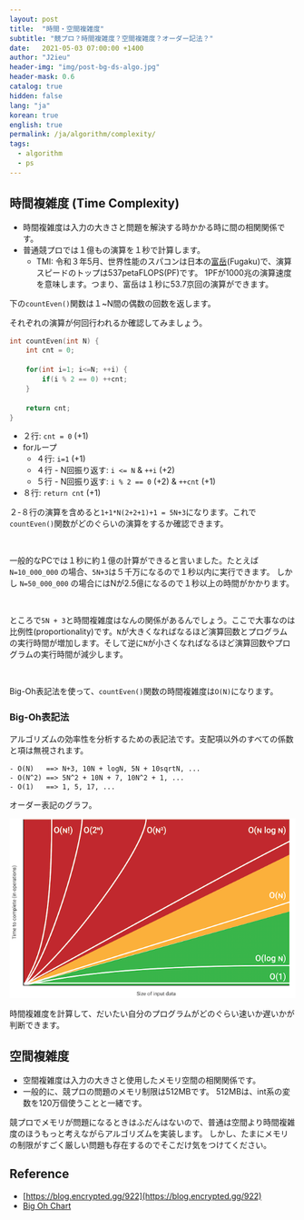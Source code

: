 ```yaml
---
layout: post
title:  "時間・空間複雑度"
subtitle: "競プロ？時間複雑度？空間複雑度？オーダー記法？"
date:   2021-05-03 07:00:00 +1400
author: "J2ieu"
header-img: "img/post-bg-ds-algo.jpg"
header-mask: 0.6
catalog: true
hidden: false
lang: "ja"
korean: true
english: true
permalink: /ja/algorithm/complexity/
tags:
  - algorithm
  - ps
---
```


## 時間複雑度 (Time Complexity)
- 時間複雑度は入力の大きさと問題を解決する時かかる時に間の相関関係です。
- 普通競プロでは１億もの演算を１秒で計算します。
  + TMI: 令和３年5月、世界性能のスパコンは日本の[富岳](https://blog.global.fujitsu.com/fgb/2020-06-22/supercomputer-fugaku-named-world-fastest/)(Fugaku)で、演算スピードのトップは537petaFLOPS(PF)です。 
  1PFが1000兆の演算速度を意味します。つまり、富岳は１秒に53.7京回の演算ができます。

下の`countEven()`関数は１~N間の偶数の回数を返します。

それぞれの演算が何回行われるか確認してみましょう。

```cpp
int countEven(int N) {
    int cnt = 0;

    for(int i=1; i<=N; ++i) {
        if(i % 2 == 0) ++cnt;
    }

    return cnt;
}
```

- ２行: `cnt = 0` (+1)
- forループ
  + ４行: `i=1` (+1)
  + ４行 - N回振り返す: `i <= N` & `++i` (+2) 
  + ５行 - N回振り返す: `i % 2 == 0` (+2) & `++cnt` (+1)
- ８行: `return cnt` (+1)

２-８行の演算を含めると`1+1*N(2+2+1)+1 = 5N+3`になります。これで`countEven()`関数がどのぐらいの演算をするか確認できます。

<br>

一般的なPCでは１秒に約１億の計算ができると言いました。たとえば `N=10_000_000` の場合、`5N+3`は５千万になるので１秒以内に実行できます。
しかし `N=50_000_000` の場合にはNが2.5億になるので１秒以上の時間がかかります。

<br>

ところで`5N + 3`と時間複雑度はなんの関係があるんでしょう。ここで大事なのは比例性(proportionality)です。`N`が大きくなればなるほど演算回数とプログラムの実行時間が増加します。そして逆に`N`が小さくなればなるほど演算回数やプログラムの実行時間が減少します。

<br>

Big-Oh表記法を使って、`countEven()`関数の時間複雑度は`O(N)`になります。

### Big-Oh表記法
アルゴリズムの効率性を分析するための表記法です。支配項以外のすべての係数と項は無視されます。

```
- O(N)   ==> N+3, 10N + logN, 5N + 10sqrtN, ...
- O(N^2) ==> 5N^2 + 10N + 7, 10N^2 + 1, ...
- O(1)   ==> 1, 5, 17, ...
```

オーダー表記のグラフ。

![Big-Oh Chart](/img/in-post/ds-algo/complexity/big-oh.png)

時間複雑度を計算して、だいたい自分のプログラムがどのぐらい速いか遅いかが判断できます。

## 空間複雑度
- 空間複雑度は入力の大きさと使用したメモリ空間の相関関係です。
- 一般的に、競プロの問題のメモリ制限は512MBです。 512MBは、int系の変数を120万個使うことと一緒です。

競プロでメモリが問題になるときはふだんはないので、普通は空間より時間複雑度のほうもっと考えながらアルゴリズムを実装します。
しかし、たまにメモリの制限がすごく厳しい問題も存在するのでそこだけ気をつけてください。

## Reference
- [https://blog.encrypted.gg/922](https://blog.encrypted.gg/922)
- [Big Oh Chart](https://danielmiessler.com/study/big-o-notation/)
